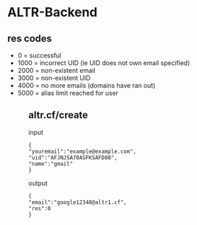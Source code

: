 # ALTR-Backend

## res codes
<ul>
  <li>0 = successful</li>
  <li>1000 = incorrect UID (ie UID does not own email specified)</li>
  <li>2000 = non-existent email</li>
  <li>3000 = non-existent UID</li>
  <li>4000 = no more emails (domains have ran out)</li>
  <li>5000 = alias limit reached for user</li>
<ul>

## altr.cf/create
input
```
{
"youremail":"example@example.com",
"uid":"AFJNJSA70ASFKSAFD80",
"name":"gmail"
}
```
output
```
{
"email":"google12348@altr1.cf",
"res":0
}
```
